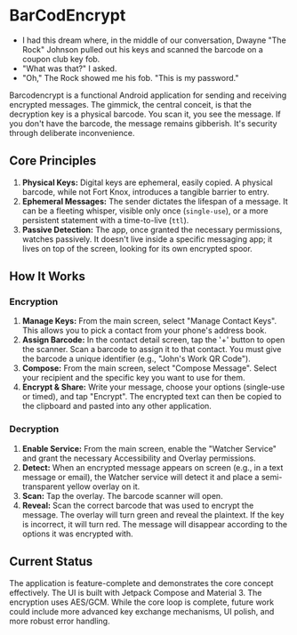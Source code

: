 # BarCodEncrypt

*  I had this dream where, in the middle of our conversation, Dwayne "The Rock" Johnson pulled out his keys and scanned the barcode on a coupon club key fob.    
*  "What was that?" I asked.    
*  "Oh," The Rock showed me his fob. "This is my password."    
  
Barcodencrypt is a functional Android application for sending and receiving encrypted messages. The gimmick, the central conceit, is that the decryption key is a physical barcode. You scan it, you see the message. If you don't have the barcode, the message remains gibberish. It's security through deliberate inconvenience.

## Core Principles

1.  **Physical Keys:** Digital keys are ephemeral, easily copied. A physical barcode, while not Fort Knox, introduces a tangible barrier to entry.
2.  **Ephemeral Messages:** The sender dictates the lifespan of a message. It can be a fleeting whisper, visible only once (`single-use`), or a more persistent statement with a time-to-live (`ttl`).
3.  **Passive Detection:** The app, once granted the necessary permissions, watches passively. It doesn't live inside a specific messaging app; it lives on top of the screen, looking for its own encrypted spoor.

## How It Works

### Encryption
1.  **Manage Keys:** From the main screen, select "Manage Contact Keys". This allows you to pick a contact from your phone's address book.
2.  **Assign Barcode:** In the contact detail screen, tap the '+' button to open the scanner. Scan a barcode to assign it to that contact. You must give the barcode a unique identifier (e.g., "John's Work QR Code").
3.  **Compose:** From the main screen, select "Compose Message". Select your recipient and the specific key you want to use for them.
4.  **Encrypt & Share:** Write your message, choose your options (single-use or timed), and tap "Encrypt". The encrypted text can then be copied to the clipboard and pasted into any other application.

### Decryption
1.  **Enable Service:** From the main screen, enable the "Watcher Service" and grant the necessary Accessibility and Overlay permissions.
2.  **Detect:** When an encrypted message appears on screen (e.g., in a text message or email), the Watcher service will detect it and place a semi-transparent yellow overlay on it.
3.  **Scan:** Tap the overlay. The barcode scanner will open.
4.  **Reveal:** Scan the correct barcode that was used to encrypt the message. The overlay will turn green and reveal the plaintext. If the key is incorrect, it will turn red. The message will disappear according to the options it was encrypted with.

## Current Status

The application is feature-complete and demonstrates the core concept effectively. The UI is built with Jetpack Compose and Material 3. The encryption uses AES/GCM. While the core loop is complete, future work could include more advanced key exchange mechanisms, UI polish, and more robust error handling.
